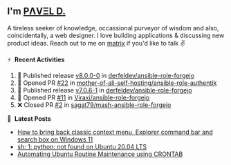## I'm [PΛVΞL D.][homepage]

A tireless seeker of knowledge, occassional purveyor of wisdom and also, coincidentally, a web designer. I love building applications & discussing new product ideas. Reach out to me on [matrix][matrixto] if you'd like to talk ✌️


[homepage]: https://l.dimov.xyz/page?ref=github.com
[matrixto]: https://l.dimov.xyz/matrix?ref=github.com
[github]: https://l.dimov.xyz/github?ref=github.com

:zap: &nbsp;**Recent Activities**
  
<!--START_SECTION:activity-->
1. 🚀 Published release [v8.0.0-0](https://github.com/derfeldev/ansible-role-forgejo/releases/tag/v8.0.0-0) in [derfeldev/ansible-role-forgejo](https://github.com/derfeldev/ansible-role-forgejo)
2. 💪 Opened PR [#22](https://github.com/mother-of-all-self-hosting/ansible-role-authentik/pull/22) in [mother-of-all-self-hosting/ansible-role-authentik](https://github.com/mother-of-all-self-hosting/ansible-role-authentik)
3. 🚀 Published release [v7.0.6-1](https://github.com/derfeldev/ansible-role-forgejo/releases/tag/v7.0.6-1) in [derfeldev/ansible-role-forgejo](https://github.com/derfeldev/ansible-role-forgejo)
4. 💪 Opened PR [#11](https://github.com/Viraxi/ansible-role-forgejo/pull/11) in [Viraxi/ansible-role-forgejo](https://github.com/Viraxi/ansible-role-forgejo)
5. ❌ Closed PR [#2](https://github.com/sagat79/mash-ansible-role-forgejo/pull/2) in [sagat79/mash-ansible-role-forgejo](https://github.com/sagat79/mash-ansible-role-forgejo)
<!--END_SECTION:activity-->

📑 &nbsp;**Latest Posts**

<!-- DIMOV-POST-LIST:START -->
- [How to bring back classic context menu, Explorer command bar and search box on Windows 11](https://www.dimov.xyz/how-to-bring-back-classic-context-menu-explorer-command-bar-and-search-box-on-windows-11/)
- [sh: 1: python: not found on Ubuntu 20.04 LTS](https://www.dimov.xyz/sh-1-python-not-found/)
- [Automating Ubuntu Routine Maintenance using CRONTAB](https://www.dimov.xyz/automating-ubuntu-routine-maintenance-using-crontab/)
<!-- DIMOV-POST-LIST:END -->
